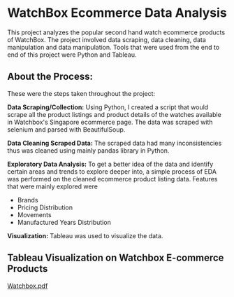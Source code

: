# WatchBox Ecommerce Data Analysis
This project analyzes the popular second hand watch ecommerce products of WatchBox. The project involved data scraping, data cleaning, data manipulation and data manipulation. Tools that were used from the end to end of this project were Python and Tableau.

## About the Process: 
These were the steps taken throughout the project: 

**Data Scraping/Collection:** Using Python, I created a script that would scrape all the product listings and product details of the watches available in Watchbox's Singapore ecommerce page. The data was scraped with selenium and parsed with BeautifulSoup.

**Data Cleaning Scraped Data:** The scraped data had many inconsistencies thus was cleaned using mainly pandas library in Python.

**Exploratory Data Analysis:** To get a better idea of the data and identify certain areas and trends to explore deeper into, a simple process of EDA was performed on the cleaned ecommerce product listing data. Features that were mainly explored were
- Brands
- Pricing Distribution
- Movements 
- Manufactured Years Distribution

**Visualization:** Tableau was used to visualize the data.

## Tableau Visualization on Watchbox E-commerce Products

[Watchbox.pdf](https://github.com/yurijeon-g/Watchbox-E-commerce-Data-Analysis/files/10777898/Watchbox.pdf)
